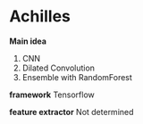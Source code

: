 # Achilles 

**Main idea**
1. CNN
2. Dilated Convolution
3. Ensemble with RandomForest

**framework** Tensorflow

**feature extractor** Not determined
